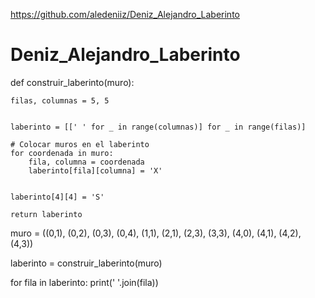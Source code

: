 https://github.com/aledeniiz/Deniz_Alejandro_Laberinto
# Deniz_Alejandro_Laberinto
def construir_laberinto(muro):
    
    filas, columnas = 5, 5

    
    laberinto = [[' ' for _ in range(columnas)] for _ in range(filas)]

    # Colocar muros en el laberinto
    for coordenada in muro:
        fila, columna = coordenada
        laberinto[fila][columna] = 'X'

    
    laberinto[4][4] = 'S'

    return laberinto


muro = ((0,1), (0,2), (0,3), (0,4), (1,1), (2,1), (2,3), (3,3), (4,0), (4,1), (4,2), (4,3))


laberinto = construir_laberinto(muro)


for fila in laberinto:
    print(' '.join(fila))
